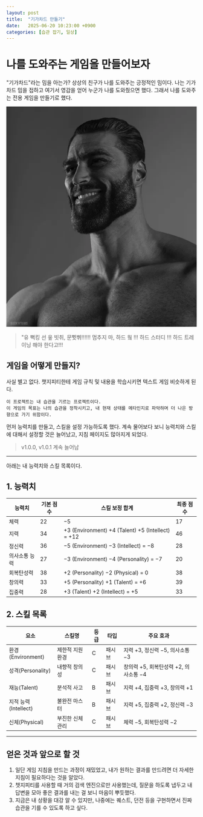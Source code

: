 ```yaml
---
layout: post
title:  "기가차드 만들기"
date:   2025-06-20 10:23:00 +0900
categories: [습관 잡기, 일상]
---
```


# 나를 도와주는 게임을 만들어보자

"기가차드"라는 밈을 아는가? 상상의 친구가 나를 도와주는 긍정적인 밈이다. 나는 기가차드 밈을 접하고 여기서 영감을 얻어 누군가 나를 도와줬으면 했다. 그래서 나를 도와주는 전용 게임을 만들기로 했다.

![가상의 인물 기가차드. 사람들을 도와주는 상상의 인물이지만 강한 어투와 대비되는 따뜻한 내용으로 큰 인기를 얻었음](/assets/img/image/Giga_Chad.png)

> "유 뻑킹 선 옾 빗취, 문쀳쀠!!!!!! 멈추지 마, 하드 웤 !!! 하드 스터디 !!! 하드 트레이닝 해야 한다고!!!

## 게임을 어떻게 만들지?
사실 별고 없다. 챗지피티한테 게임 규칙 및 내용을 학습시키면 텍스트 게임 비슷하게 된다.

```plaintext
이 프로젝트는 내 습관을 기르는 프로젝트이다. 
이 게임의 목표는 나의 습관을 정착시키고, 내 현재 상태를 메타인지로 파악하며 더 나은 방향으로 가기 위함이다.
```

먼저 능력치를 만들고, 스킬을 설정 가능하도록 했다. 계속 물어보다 보니 능력치와 스킬에 대해서 설정할 것은 늘어났고, 지침 페이지도 많아지게 되었다.

> v1.0.0, v1.0.1 계속 늘어남

---

아래는 내 능력치와 스킬 목록이다.

## 1. 능력치

| 능력치 | 기본 점수 | 스킬 보정 합계 | 최종 점수 |
| --- | --- | --- | --- |
| 체력 | 22 | −5 | 17 |
| 지력 | 34 | +3 (Environment) +4 (Talent) +5 (Intellect) = +12 | 46 |
| 정신력 | 36 | −5 (Environment) −3 (Intellect) = −8 | 28 |
| 의사소통 능력 | 27 | −3 (Environment) −4 (Personality) = −7 | 20 |
| 회복탄성력 | 38 | +2 (Personality) −2 (Physical) = 0 | 38 |
| 창의력 | 33 | +5 (Personality) +1 (Talent) = +6 | 39 |
| 집중력 | 28 | +3 (Talent) +2 (Intellect) = +5 | 33 |


## 2. 스킬 목록

| 요소 | 스킬명 | 등급 | 타입 | 주요 효과 |
| --- | --- | --- | --- | --- |
| 환경(Environment) | 제한적 지원 환경 | C | 패시브 | 지력 +3, 정신력 −5, 의사소통 −3 |
| 성격(Personality) | 내향적 창의성 | C | 패시브 | 창의력 +5, 회복탄성력 +2, 의사소통 −4 |
| 재능(Talent) | 분석적 사고 | B | 패시브 | 지력 +4, 집중력 +3, 창의력 +1 |
| 지적 능력(Intellect) | 불완전 마스터 | B | 패시브 | 지력 +5, 집중력 +2, 정신력 −3 |
| 신체(Physical) | 부진한 신체 관리 | C | 패시브 | 체력 −5, 회복탄성력 −2 |

---

## 얻은 것과 앞으로 할 것
1. 일단 게임 지침을 만드는 과정이 재밌었고, 내가 원하는 결과를 만드려면 더 자세한 지침이 필요하다는 것을 알았다.
2. 챗지피티를 사용할 때 거의 검색 엔진으로만 사용했는데, 질문을 하도록 냅두고 내 답변을 모아 좋은 결과를 내는 걸 보니 마음이 뿌듯했다.
3. 지금은 내 상황을 대강 알 수 있지만, 나중에는 퀘스트, 던전 등을 구현하면서 진짜 습관을 기를 수 있도록 하고 싶다.